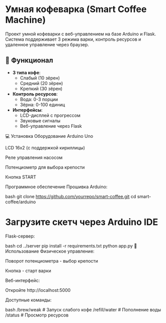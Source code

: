 # Умная кофеварка (Smart Coffee Machine)
Проект умной кофеварки с веб-управлением на базе Arduino и Flask. Система поддерживает 3 режима варки, контроль ресурсов и удаленное управление через браузер.
## 🌟 Функционал
- **3 типа кофе**: 
  - Слабый (10 зёрен) 
  - Средний (20 зёрен)
  - Крепкий (30 зёрен)
- **Контроль ресурсов**:
  - Вода: 0-3 порции
  - Зёрна: 0-100 единиц
- **Интерфейсы**:
  - LCD-дисплей с прогрессом
  - Звуковые сигналы
  - Веб-управление через Flask

💻 Установка
Оборудование
Arduino Uno

LCD 16x2 (с поддержкой кириллицы)

Реле управления насосом

Потенциометр для выбора крепости

Кнопка START

Программное обеспечение
Прошивка Arduino:

bash
git clone https://github.com/yourrepo/smart-coffee.git
cd smart-coffee/arduino
# Загрузите скетч через Arduino IDE
Flask-сервер:

bash
cd ../server
pip install -r requirements.txt
python app.py
🚀 Использование
Физическое управление:

Поворот потенциометра - выбор крепости

Кнопка - старт варки

Веб-интерфейс:

Откройте http://localhost:5000

Доступные команды:

bash
/brew/weak    # Запуск слабого кофе
/refill/water # Пополнение воды
/status       # Просмотр ресурсов
